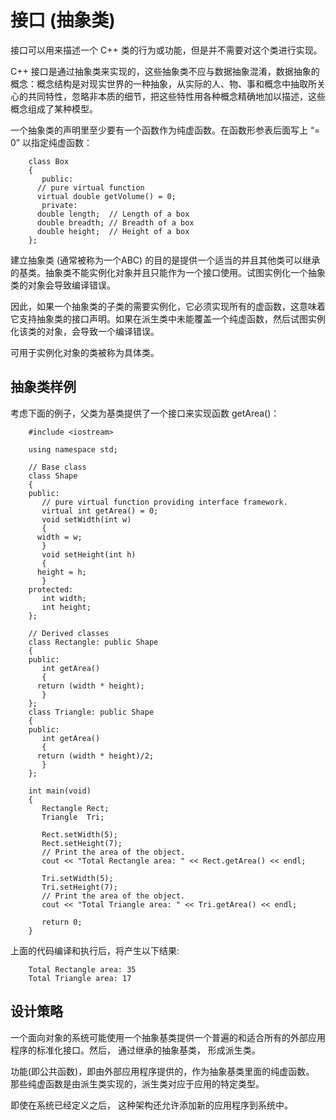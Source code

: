 # 接口 (抽象类)

接口可以用来描述一个 C++ 类的行为或功能，但是并不需要对这个类进行实现。

C++ 接口是通过抽象类来实现的，这些抽象类不应与数据抽象混淆，数据抽象的概念：概念结构是对现实世界的一种抽象，从实际的人、物、事和概念中抽取所关心的共同特性，忽略非本质的细节，把这些特性用各种概念精确地加以描述，这些概念组成了某种模型。

一个抽象类的声明里至少要有一个函数作为纯虚函数。在函数形参表后面写上 “= 0” 以指定纯虚函数：

```
    class Box
    {
       public:
      // pure virtual function
      virtual double getVolume() = 0;
       private:
      double length;  // Length of a box
      double breadth; // Breadth of a box
      double height;  // Height of a box
    };
```

建立抽象类 (通常被称为一个ABC) 的目的是提供一个适当的并且其他类可以继承的基类。抽象类不能实例化对象并且只能作为一个接口使用。试图实例化一个抽象类的对象会导致编译错误。

因此，如果一个抽象类的子类的需要实例化，它必须实现所有的虚函数，这意味着它支持抽象类的接口声明。如果在派生类中未能覆盖一个纯虚函数，然后试图实例化该类的对象，会导致一个编译错误。

可用于实例化对象的类被称为具体类。

## 抽象类样例

考虑下面的例子，父类为基类提供了一个接口来实现函数 getArea()：

```
    #include <iostream>

    using namespace std;

    // Base class
    class Shape
    {
    public:
       // pure virtual function providing interface framework.
       virtual int getArea() = 0;
       void setWidth(int w)
       {
      width = w;
       }
       void setHeight(int h)
       {
      height = h;
       }
    protected:
       int width;
       int height;
    };

    // Derived classes
    class Rectangle: public Shape
    {
    public:
       int getArea()
       {
      return (width * height);
       }
    };
    class Triangle: public Shape
    {
    public:
       int getArea()
       {
      return (width * height)/2;
       }
    };

    int main(void)
    {
       Rectangle Rect;
       Triangle  Tri;

       Rect.setWidth(5);
       Rect.setHeight(7);
       // Print the area of the object.
       cout << "Total Rectangle area: " << Rect.getArea() << endl;

       Tri.setWidth(5);
       Tri.setHeight(7);
       // Print the area of the object.
       cout << "Total Triangle area: " << Tri.getArea() << endl;

       return 0;
    }
```

上面的代码编译和执行后，将产生以下结果:

```
    Total Rectangle area: 35
    Total Triangle area: 17
```

## 设计策略

一个面向对象的系统可能使用一个抽象基类提供一个普遍的和适合所有的外部应用程序的标准化接口。然后， 通过继承的抽象基类， 形成派生类。

功能(即公共函数)，即由外部应用程序提供的，作为抽象基类里面的纯虚函数。 那些纯虚函数是由派生类实现的，派生类对应于应用的特定类型。

即使在系统已经定义之后， 这种架构还允许添加新的应用程序到系统中。
